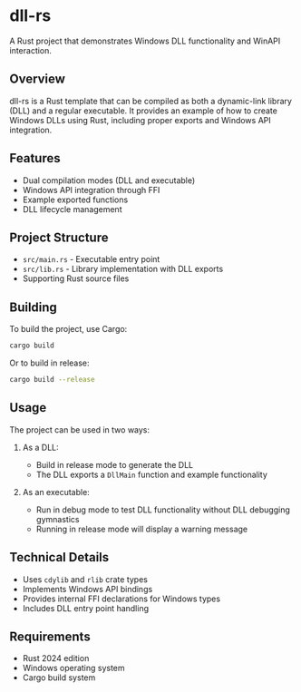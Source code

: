 # dll-rs

A Rust project that demonstrates Windows DLL functionality and WinAPI interaction.

## Overview

dll-rs is a Rust template that can be compiled as both a dynamic-link library (DLL) and a regular executable. It provides an example of how to create Windows DLLs using Rust, including proper exports and Windows API integration.

## Features

- Dual compilation modes (DLL and executable)
- Windows API integration through FFI
- Example exported functions
- DLL lifecycle management

## Project Structure

- `src/main.rs` - Executable entry point
- `src/lib.rs` - Library implementation with DLL exports
- Supporting Rust source files

## Building

To build the project, use Cargo:
```bash
cargo build
```
Or to build in release:
```bash
cargo build --release
```

## Usage

The project can be used in two ways:

1. As a DLL:
    - Build in release mode to generate the DLL
    - The DLL exports a `DllMain` function and example functionality

2. As an executable:
    - Run in debug mode to test DLL functionality without DLL debugging gymnastics
    - Running in release mode will display a warning message

## Technical Details

- Uses `cdylib` and `rlib` crate types
- Implements Windows API bindings
- Provides internal FFI declarations for Windows types
- Includes DLL entry point handling

## Requirements

- Rust 2024 edition
- Windows operating system
- Cargo build system

